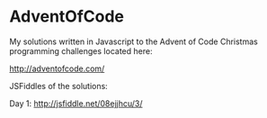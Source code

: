 # AdventOfCode

My solutions written in Javascript to the Advent of Code Christmas programming challenges located here:

http://adventofcode.com/

JSFiddles of the solutions:

Day 1:
http://jsfiddle.net/08ejjhcu/3/
